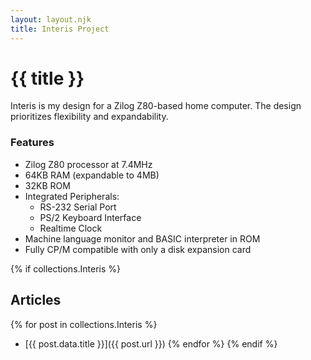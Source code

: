 ```yaml
---
layout: layout.njk
title: Interis Project
---
```

# {{ title }}

Interis is my design for a Zilog Z80-based home computer. The design prioritizes flexibility and expandability.

### Features
- Zilog Z80 processor at 7.4MHz
- 64KB RAM (expandable to 4MB)
- 32KB ROM
- Integrated Peripherals:
  - RS-232 Serial Port
  - PS/2 Keyboard Interface
  - Realtime Clock
- Machine language monitor and BASIC interpreter in ROM
- Fully CP/M compatible with only a disk expansion card

{% if collections.Interis %}
## Articles
{% for post in collections.Interis %}
- [{{ post.data.title }}]({{ post.url }})
{% endfor %}
{% endif %}